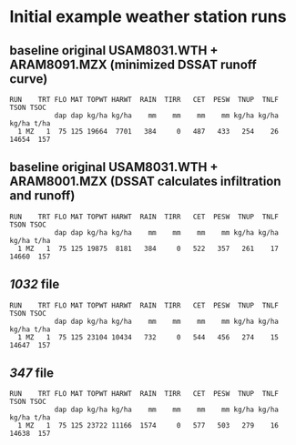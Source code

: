 # Initial example weather station runs

## baseline original USAM8031.WTH + ARAM8091.MZX (minimized DSSAT runoff curve)
```
RUN    TRT FLO MAT TOPWT HARWT  RAIN  TIRR   CET  PESW  TNUP  TNLF   TSON TSOC
           dap dap kg/ha kg/ha    mm    mm    mm    mm kg/ha kg/ha  kg/ha t/ha
  1 MZ   1  75 125 19664  7701   384     0   487   433   254    26  14654  157
  ```

## baseline original USAM8031.WTH + ARAM8001.MZX (DSSAT calculates infiltration and runoff)
```
RUN    TRT FLO MAT TOPWT HARWT  RAIN  TIRR   CET  PESW  TNUP  TNLF   TSON TSOC
           dap dap kg/ha kg/ha    mm    mm    mm    mm kg/ha kg/ha  kg/ha t/ha
  1 MZ   1  75 125 19875  8181   384     0   522   357   261    17  14660  157
```

## _1032_ file

```
RUN    TRT FLO MAT TOPWT HARWT  RAIN  TIRR   CET  PESW  TNUP  TNLF   TSON TSOC
           dap dap kg/ha kg/ha    mm    mm    mm    mm kg/ha kg/ha  kg/ha t/ha
  1 MZ   1  75 125 23104 10434   732     0   544   456   274    15  14647  157
```


## _347_ file

```
RUN    TRT FLO MAT TOPWT HARWT  RAIN  TIRR   CET  PESW  TNUP  TNLF   TSON TSOC
           dap dap kg/ha kg/ha    mm    mm    mm    mm kg/ha kg/ha  kg/ha t/ha
  1 MZ   1  75 125 23722 11166  1574     0   577   503   279    16  14638  157
